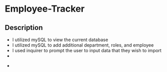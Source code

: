 # Employee-Tracker
## Description 

- I utilized mySQL to view the current database 
- I utilized mySQL to add additional department, roles, and employee
- I used inquirer to prompt the user to input data that they wish to import 
- 
* 